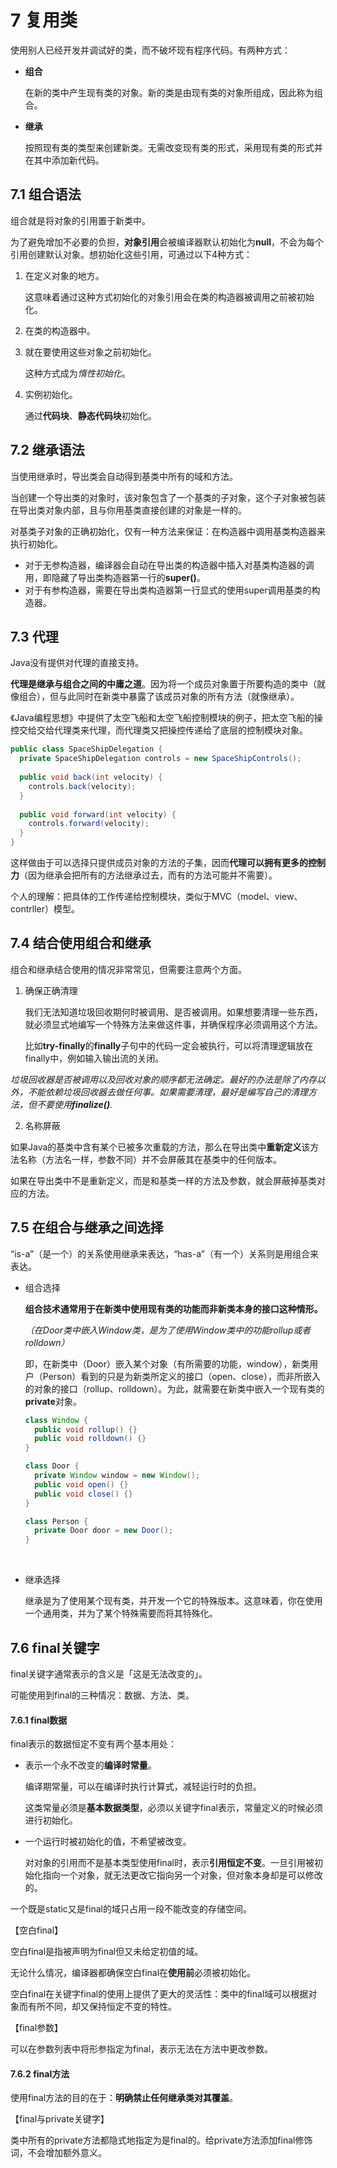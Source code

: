 # 7 复用类

使用别人已经开发并调试好的类，而不破坏现有程序代码。有两种方式：

- **组合**

  在新的类中产生现有类的对象。新的类是由现有类的对象所组成，因此称为组合。

- **继承**

  按照现有类的类型来创建新类。无需改变现有类的形式，采用现有类的形式并在其中添加新代码。



## 7.1 组合语法

组合就是将对象的引用置于新类中。

为了避免增加不必要的负担，**对象引用**会被编译器默认初始化为**null**，不会为每个引用创建默认对象。想初始化这些引用，可通过以下4种方式：

1. 在定义对象的地方。

   这意味着通过这种方式初始化的对象引用会在类的构造器被调用之前被初始化。

2. 在类的构造器中。

3. 就在要使用这些对象之前初始化。

   这种方式成为*惰性初始化*。

4. 实例初始化。

   通过**代码块**、**静态代码块**初始化。

## 7.2 继承语法

当使用继承时，导出类会自动得到基类中所有的域和方法。

当创建一个导出类的对象时，该对象包含了一个基类的子对象，这个子对象被包装在导出类对象内部，且与你用基类直接创建的对象是一样的。

对基类子对象的正确初始化，仅有一种方法来保证：在构造器中调用基类构造器来执行初始化。

- 对于无参构造器，编译器会自动在导出类的构造器中插入对基类构造器的调用，即隐藏了导出类构造器第一行的**super()**。
- 对于有参构造器，需要在导出类构造器第一行显式的使用super调用基类的构造器。

## 7.3 代理

Java没有提供对代理的直接支持。

**代理是继承与组合之间的中庸之道**。因为将一个成员对象置于所要构造的类中（就像组合），但与此同时在新类中暴露了该成员对象的所有方法（就像继承）。

《Java编程思想》中提供了太空飞船和太空飞船控制模块的例子，把太空飞船的操控交给交给代理类来代理，而代理类又把操控传递给了底层的控制模块对象。

```java
public class SpaceShipDelegation {
  private SpaceShipDelegation controls = new SpaceShipControls();
  
  public void back(int velocity) {
    controls.back(velocity);
  }
  
  public void forward(int velocity) {
    controls.forward(velocity);
  }
}
```

这样做由于可以选择只提供成员对象的方法的子集，因而**代理可以拥有更多的控制力**（因为继承会把所有的方法继承过去，而有的方法可能并不需要）。

个人的理解：把具体的工作传递给控制模块，类似于MVC（model、view、contrller）模型。

## 7.4 结合使用组合和继承

组合和继承结合使用的情况非常常见，但需要注意两个方面。

1. 确保正确清理

   我们无法知道垃圾回收期何时被调用、是否被调用。如果想要清理一些东西，就必须显式地编写一个特殊方法来做这件事，并确保程序必须调用这个方法。

   比如**try-finally**的**finally**子句中的代码一定会被执行，可以将清理逻辑放在finally中，例如输入输出流的关闭。




*垃圾回收器是否被调用以及回收对象的顺序都无法确定。最好的办法是除了内存以外，不能依赖垃圾回收器去做任何事。如果需要清理，最好是编写自己的清理方法，但不要使用**finalize()**.*



2. 名称屏蔽

如果Java的基类中含有某个已被多次重载的方法，那么在导出类中**重新定义**该方法名称（方法名一样，参数不同）并不会屏蔽其在基类中的任何版本。

如果在导出类中不是重新定义，而是和基类一样的方法及参数，就会屏蔽掉基类对应的方法。



## 7.5 在组合与继承之间选择

“is-a”（是一个）的关系使用继承来表达，“has-a”（有一个）关系则是用组合来表达。

- 组合选择

  **组合技术通常用于在新类中使用现有类的功能而非新类本身的接口这种情形。**

  *（在Door类中嵌入Window类，是为了使用Window类中的功能rollup或者rolldown）*

  即，在新类中（Door）嵌入某个对象（有所需要的功能，window），新类用户（Person）看到的只是为新类所定义的接口（open、close），而非所嵌入的对象的接口（rollup、rolldown）。为此，就需要在新类中嵌入一个现有类的**private**对象。

  ```java
  class Window {
    public void rollup() {}
    public void rolldown() {}
  }

  class Door {
    private Window window = new Window();
    public void open() {}
    public void close() {}
  }

  class Person {
    private Door door = new Door();
  }
  ```
  ​

- 继承选择

  继承是为了使用某个现有类，并开发一个它的特殊版本。这意味着，你在使用一个通用类，并为了某个特殊需要而将其特殊化。




## 7.6 final关键字

final关键字通常表示的含义是「这是无法改变的」。

可能使用到final的三种情况：数据、方法、类。

#### 7.6.1 final数据

final表示的数据恒定不变有两个基本用处：

- 表示一个永不改变的**编译时常量**。

  编译期常量，可以在编译时执行计算式，减轻运行时的负担。

  这类常量必须是**基本数据类型**，必须以关键字final表示，常量定义的时候必须进行初始化。

- 一个运行时被初始化的值，不希望被改变。

  对对象的引用而不是基本类型使用final时，表示**引用恒定不变**。一旦引用被初始化指向一个对象，就无法更改它指向另一个对象，但对象本身却是可以修改的。

一个既是static又是final的域只占用一段不能改变的存储空间。



【空白final】

空白final是指被声明为final但又未给定初值的域。

无论什么情况，编译器都确保空白final在**使用前**必须被初始化。

空白final在关键字final的使用上提供了更大的灵活性：类中的final域可以根据对象而有所不同，却又保持恒定不变的特性。



【final参数】

可以在参数列表中将形参指定为final，表示无法在方法中更改参数。



#### 7.6.2 final方法

使用final方法的目的在于：**明确禁止任何继承类对其覆盖**。



【final与private关键字】

类中所有的private方法都隐式地指定为是final的。给private方法添加final修饰词，不会增加额外意义。

